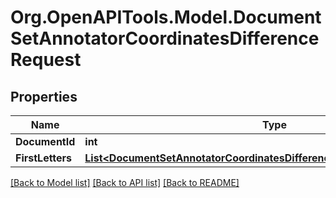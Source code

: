 
# Org.OpenAPITools.Model.DocumentSetAnnotatorCoordinatesDifferenceRequest

## Properties

Name | Type | Description | Notes
------------ | ------------- | ------------- | -------------
**DocumentId** | **int** |  | 
**FirstLetters** | [**List&lt;DocumentSetAnnotatorCoordinatesDifferenceRequestFirstLettersInner&gt;**](DocumentSetAnnotatorCoordinatesDifferenceRequestFirstLettersInner.md) |  | 

[[Back to Model list]](../README.md#documentation-for-models)
[[Back to API list]](../README.md#documentation-for-api-endpoints)
[[Back to README]](../README.md)


